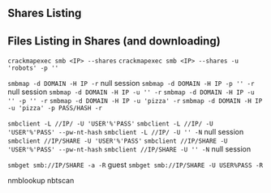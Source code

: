 ## Shares Listing



## Files Listing in Shares (and downloading)


`crackmapexec smb <IP> --shares`
`crackmapexec smb <IP> --shares -u 'robots' -p ''`

`smbmap -d DOMAIN -H IP -r`						      null session
`smbmap -d DOMAIN -H IP -p '' -r`					null session
`smbmap -d DOMAIN -H IP -u '' -r`
`smbmap -d DOMAIN -H IP -u '' -p '' -r`
`smbmap -d DOMAIN -H IP -u 'pizza' -r`
`smbmap -d DOMAIN -H IP -u 'pizza' -p PASS/HASH -r`

`smbclient -L //IP/ -U 'USER'%'PASS'`
`smbclient -L //IP/ -U 'USER'%'PASS' --pw-nt-hash`
`smbclient -L //IP/ -U '' -N`						    null session
`smbclient //IP/SHARE -U 'USER'%'PASS'`
`smbclient //IP/SHARE -U 'USER'%'PASS' --pw-nt-hash`
`smbclient //IP/SHARE -U '' -N`						  null session

`smbget smb://IP/SHARE -a -R`						    guest
`smbget smb://IP/SHARE -U USER%PASS -R`


nmblookup
nbtscan